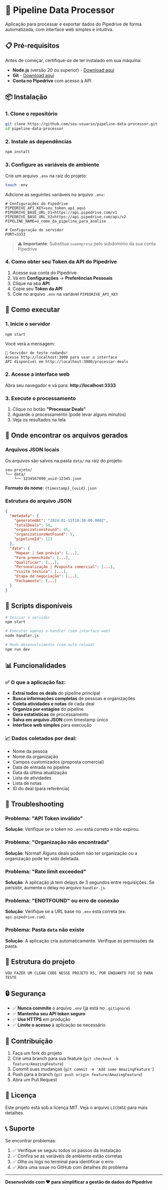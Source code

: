 # 🚀 Pipeline Data Processor

Aplicação para processar e exportar dados do Pipedrive de forma automatizada, com interface web simples e intuitiva.

## 📋 Pré-requisitos

Antes de começar, certifique-se de ter instalado em sua máquina:

- **Node.js** (versão 20 ou superior) - [Download aqui](https://nodejs.org/)
- **Git** - [Download aqui](https://git-scm.com/)
- **Conta no Pipedrive** com acesso à API

## 📦 Instalação

### 1. Clone o repositório

```bash
git clone https://github.com/seu-usuario/pipeline-data-processor.git
cd pipeline-data-processor
```

### 2. Instale as dependências

```bash
npm install
```

### 3. Configure as variáveis de ambiente

Crie um arquivo `.env` na raiz do projeto:

```bash
touch .env
```

Adicione as seguintes variáveis no arquivo `.env`:

```env
# Configurações do Pipedrive
PIPEDRIVE_API_KEY=seu_token_api_aqui
PIPEDRIVE_BASE_URL_V1=https://api.pipedrive.com/v1
PIPEDRIVE_BASE_URL_V2=https://api.pipedrive.com/api/v2
PIPELINE_NAME=o_nome_da_pipeline_para_analise

# Configuração do servidor
PORT=3333
```

> ⚠️ **Importante**: Substitua `suaempresa` pelo subdomínio da sua conta Pipedrive

### 4. Como obter seu Token da API do Pipedrive

1. Acesse sua conta do Pipedrive
2. Vá em **Configurações** → **Preferências Pessoais**
3. Clique na aba **API**
4. Copie seu **Token da API**
5. Cole no arquivo `.env` na variável `PIPEDRIVE_API_KEY`

## 🚀 Como executar

### 1. Inicie o servidor

```bash
npm start
```

Você verá a mensagem:

```
🚀 Servidor de teste rodando!
Acesse http://localhost:3000 para usar a interface
API disponível em http://localhost:3000/processar-deals
```

### 2. Acesse a interface web

Abra seu navegador e vá para: **http://localhost:3333**

### 3. Execute o processamento

1. Clique no botão **"Processar Deals"**
2. Aguarde o processamento (pode levar alguns minutos)
3. Veja os resultados na tela

## 📁 Onde encontrar os arquivos gerados

### Arquivos JSON locais

Os arquivos são salvos na pasta `data/` na raiz do projeto:

```
seu-projeto/
└── data/
    └── 1234567890_uuid-12345.json
```

**Formato do nome**: `{timestamp}_{uuid}.json`

### Estrutura do arquivo JSON

```json
{
  "metadata": {
    "generatedAt": "2024-01-15T10:30:00.000Z",
    "totalDeals": 50,
    "organizationsFound": 45,
    "organizationsNotFound": 5,
    "pipelineId": 123
  },
  "data": {
    "Mapear | Sem prévia": [...],
    "Form preenchido": [...],
    "Qualificar": [...],
    "Personalização | Proposta comercial": [...],
    "Visita técnica": [...],
    "Etapa de negociação": [...],
    "Fechamento": [...]
  }
}
```

## 🔧 Scripts disponíveis

```bash
# Iniciar o servidor
npm start

# Executar apenas o handler (sem interface web)
node handler.js

# Modo desenvolvimento (com auto-reload)
npm run dev
```

## 📊 Funcionalidades

### ✅ O que a aplicação faz:

- **Extrai todos os deals** do pipeline principal
- **Busca informações completas** de pessoas e organizações
- **Coleta atividades e notas** de cada deal
- **Organiza por estágios** do pipeline
- **Gera estatísticas** de processamento
- **Salva em arquivo JSON** com timestamp único
- **Interface web simples** para execução

### 📈 Dados coletados por deal:

- Nome da pessoa
- Nome da organização
- Campos customizados (proposta comercial)
- Data de entrada no pipeline
- Data da última atualização
- Lista de atividades
- Lista de notas
- ID do deal (para referência)

## 🐛 Troubleshooting

### Problema: "API Token inválido"

**Solução**: Verifique se o token no `.env` está correto e não expirou.

### Problema: "Organização não encontrada"

**Solução**: Normal! Alguns deals podem não ter organização ou a organização pode ter sido deletada.

### Problema: "Rate limit exceeded"

**Solução**: A aplicação já tem delays de 3 segundos entre requisições. Se persistir, aumente o delay no arquivo `handler.js`.

### Problema: "ENOTFOUND" ou erro de conexão

**Solução**: Verifique se a URL base no `.env` está correta (ex: `api.pipedrive.com`).

### Problema: Pasta `data` não existe

**Solução**: A aplicação cria automaticamente. Verifique as permissões da pasta.

## 📁 Estrutura do projeto

```
VOU FAZER UM CLEAN CODE NESSE PROJETO RS, POR ENQUANTO FOI SO PARA TESTE
```

## 🔒 Segurança

- ✅ **Nunca commite** o arquivo `.env` (já está no `.gitignore`)
- ✅ **Mantenha seu API token seguro**
- ✅ **Use HTTPS** em produção
- ✅ **Limite o acesso** à aplicação se necessário

## 🤝 Contribuição

1. Faça um fork do projeto
2. Crie uma branch para sua feature (`git checkout -b feature/AmazingFeature`)
3. Commit suas mudanças (`git commit -m 'Add some AmazingFeature'`)
4. Push para a branch (`git push origin feature/AmazingFeature`)
5. Abra um Pull Request

## 📝 Licença

Este projeto está sob a licença MIT. Veja o arquivo `LICENSE` para mais detalhes.

## 📞 Suporte

Se encontrar problemas:

1. ✅ Verifique se seguiu todos os passos da instalação
2. ✅ Confira se as variáveis de ambiente estão corretas
3. ✅ Olhe os logs no terminal para identificar o erro
4. ✅ Abra uma issue no GitHub com detalhes do problema

---

**Desenvolvido com ❤️ para simplificar a gestão de dados do Pipedrive**
